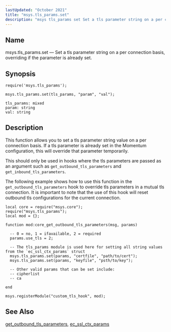 ```yaml
---
lastUpdated: "October 2021"
title: "msys.tls_params.set"
description: "msys tls_params set Set a tls parameter string on a per connection basis, overriding if the parameter is already set"
---
```


<a name="lua.ref.msys.tls_params.set"></a> 
## Name

msys.tls_params.set — Set a tls parameter string on a per connection basis, overriding if the parameter is already set.

## Synopsis

`require('msys.tls_params');`

`msys.tls_params.set(tls_params, "param", "val");`

```
tls_params: mixed
param: string
val: string
```

## Description

This function allows you to set a tls parameter string value on a per connection basis. If a tls parameter is already set in the Momentum configuration, this will override that parameter temporarily.

This should only be used in hooks where the tls parameters are passed as an argument such as `get_outbound_tls_parameters` and `get_inbound_tls_parameters`.

<a name="lua.ref.msys.tls_params.set.example"></a> 

The following example shows how to use this function in the `get_outbound_tls_parameters` hook to override tls parameters in a mutual tls connection.
It is important to note that the use of this hook will reset outbound tls configurations for the current connection.

```
local core = require("msys.core");
require("msys.tls_params");
local mod = {};

function mod:core_get_outbound_tls_parameters(msg, params)

  -- 0 = no, 1 = ifavailable, 2 = required
  params.use_tls = 2;

  -- The tls_params module is used here for setting all string values from the `ec_ssl_ctx_params` struct
  msys.tls_params.set(params, "certfile", "path/to/cert");
  msys.tls_params.set(params, "keyfile", "psth/to/key");
  
  -- Other valid params that can be set include:
  -- cipherlist
  -- ca
  
end

msys.registerModule("custom_tls_hook", mod);
```

## See Also

[get_outbound_tls_parameters](/momentum/3/3-api/hooks-core-get-outbound-tls-parameters), [ec_ssl_ctx_params](/momentum/3/3-api/structs-ec-ssl-ctx-params)
